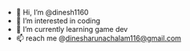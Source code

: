 - 👋 Hi, I’m @dinesh1160
- 👀 I’m interested in coding 
- 🌱 I’m currently learning game dev
- 📫 reach me @dinesharunachalam116@gmail.com

<!---
dinesh1160/dinesh1160 is a ✨ special ✨ repository because its `README.md` (this file) appears on your GitHub profile.
You can click the Preview link to take a look at your changes.
--->
